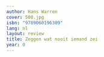 ```yaml
---
author: Hans Warren
cover: 500.jpg
isbn: "9789060196309"
lang: nl
layout: review
title: Zeggen wat nooit iemand zei
year: 0
---
```

